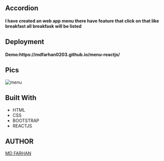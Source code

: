 <h2>Accordion</h2>
<h4>I have created an web app menu there have feature that click on that like breakfast all breakfask will be listed </h4>

<h2>Deployment</h2>
<h4>Demo:https://mdfarhan0203.github.io/menu-reactjs/ </h4>

<h2>Pics</h2>


![menu](https://github.com/mdfarhan0203/menu-reactjs/assets/50393822/8778d815-7252-4184-b7f5-92acdc1ec399)

<h2>Built With</h2>
<ul>
  <li>HTML</li>
  <li>CSS</li>
  <li>BOOTSTRAP</li>
   <li>REACTJS</li>
</ul>

<h2>AUTHOR</h2>
<a href="https://github.com/mdfarhan0203">MD FARHAN </a>
